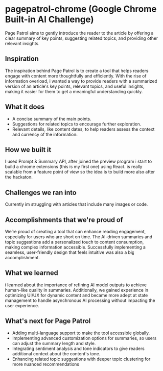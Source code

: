 # pagepatrol-chrome (Google Chrome Built-in AI Challenge)
Page Patrol aims to gently introduce the reader to the article by offering a clear summary of key points, suggesting related topics, and providing other relevant insights.

## Inspiration
The inspiration behind Page Patrol is to create a tool that helps readers engage with content more thoughtfully and efficiently. With the rise of information overload, i wanted a way to provide readers with a summarized version of an article's key points, relevant topics, and useful insights, making it easier for them to get a meaningful understanding quickly.

## What it does
-  A concise summary of the main points.
- Suggestions for related topics to encourage further exploration.
- Relevant details, like content dates, to help readers assess the context and currency of the information.

## How we built it
I used Prompt & Summary API, after joined the preview program i start to build a chrome extensions (this is my first one) using React. is really scalable from a feature point of view so the idea is to build more also after the hackaton.

## Challenges we ran into
Currently im struggling with articles that include many images or code. 

## Accomplishments that we're proud of
We’re proud of creating a tool that can enhance reading engagement, especially for users who are short on time. The AI-driven summaries and topic suggestions add a personalized touch to content consumption, making complex information accessible. Successfully implementing a seamless, user-friendly design that feels intuitive was also a big accomplishment.

## What we learned
i learned about the importance of refining AI model outputs to achieve human-like quality in summaries. Additionally, we gained experience in optimizing UI/UX for dynamic content and became more adept at state management to handle asynchronous AI processing without impacting the user experience.

## What's next for Page Patrol
- Adding multi-language support to make the tool accessible globally.
- Implementing advanced customization options for summaries, so users can adjust the summary length and style.
- Integrating sentiment analysis and tone indicators to give readers additional context about the content's tone.
- Enhancing related topic suggestions with deeper topic clustering for more nuanced recommendations
